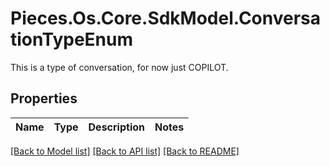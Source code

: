 # Pieces.Os.Core.SdkModel.ConversationTypeEnum
This is a type of conversation, for now just COPILOT.

## Properties

Name | Type | Description | Notes
------------ | ------------- | ------------- | -------------

[[Back to Model list]](../README.md#documentation-for-models) [[Back to API list]](../README.md#documentation-for-api-endpoints) [[Back to README]](../README.md)

